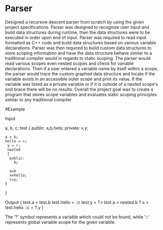 # Parser
Designed a recursive descent parser from scratch by using the given project specifications. Parser was designed to recognize user input and build data structures during runtime, then the data structures were to be executed in order upon end of input. Parser was required to read input formatted as C++ code and build data structures based on various variable declarations. Parser was then required to build custom data structures to store scoping information and have the data structure behave similar to a traditional compiler would in regards to static scoping. The parser would read various scopes even nested scopes and check for variable declarations. Then if a user entered a variable name by itself within a scope, the parser would trace the custom graphed data structure and locate if the variable exists in an accessible outer scope and print its value. If the variable was listed as a private variable or if it is outside of a nested scope's end brace there will be no results. Overall the project goal was to create a program that stores scope variables and evaluates static scoping principles similar to any traditional compiler.

#Example

Input

 a, b, c;
 test
  {
    public:
      a,b,helo;
    private:
      x,y;
      
    a = b;
    hello = c;
     y = r;
     nested
     {
      public:
        b;
        
      a=b
      x=hello;
      c=y;
    }
  }
  
  Output
  {
   test.a = test.b
   test.hello = ::c
   test.y = ?.r
   test.a = nested.b
   ?.x = test.hello
   ::c = ?.y
  }
  
  The '?' symbol represents a variable which could not be found, while '::' represents global variable scope for the given variable.

